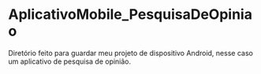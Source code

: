 # AplicativoMobile_PesquisaDeOpiniao
Diretório feito para guardar meu projeto de dispositivo Android, nesse caso um aplicativo de pesquisa de opinião.
